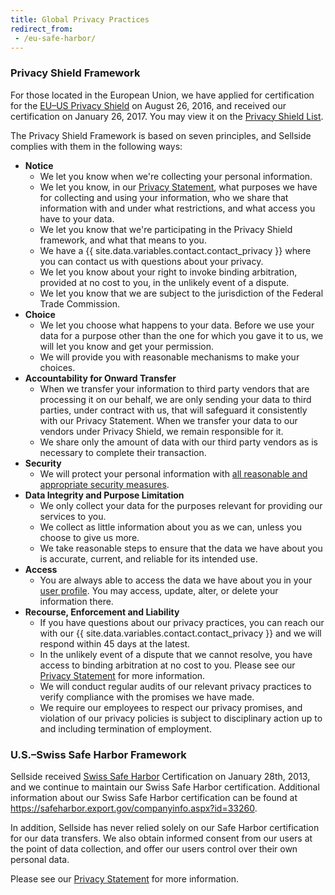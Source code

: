 ```yaml
---
title: Global Privacy Practices
redirect_from:
 - /eu-safe-harbor/
---
```


### Privacy Shield Framework

For those located in the European Union, we have applied for certification for the [EU–US Privacy Shield](https://www.privacyshield.gov/) on August 26, 2016, and received our certification on January 26, 2017. You may view it on the [Privacy Shield List](https://www.privacyshield.gov/participant?id=a2zt000000001K2AAI).

The Privacy Shield Framework is based on seven principles, and Sellside complies with them in the following ways:

- **Notice**
  - We let you know when we're collecting your personal information. 
  - We let you know, in our [Privacy Statement](/articles/sellside-privacy-statement/), what purposes we have for collecting and using your information, who we share that information with and under what restrictions, and what access you have to your data.
  - We let you know that we're participating in the Privacy Shield framework, and what that means to you.
  - We have a {{ site.data.variables.contact.contact_privacy }} where you can contact us with questions about your privacy.  
  - We let you know about your right to invoke binding arbitration, provided at no cost to you, in the unlikely event of a dispute.
  - We let you know that we are subject to the jurisdiction of the Federal Trade Commission. 
- **Choice**
  - We let you choose what happens to your data. Before we use your data for a purpose other than the one for which you gave it to us, we will let you know and get your permission. 
  - We will provide you with reasonable mechanisms to make your choices.
- **Accountability for Onward Transfer**
  - When we transfer your information to third party vendors that are processing it on our behalf, we are only sending your data to third parties, under contract with us, that will safeguard it consistently with our Privacy Statement. When we transfer your data to our vendors under Privacy Shield, we remain responsible for it.
  - We share only the amount of data with our third party vendors as is necessary to complete their transaction.
- **Security**
  - We will protect your personal information with [all reasonable and appropriate security measures](/articles/sellside-security/). 
- **Data Integrity and Purpose Limitation**
  - We only collect your data for the purposes relevant for providing our services to you. 
  - We collect as little information about you as we can, unless you choose to give us more. 
  - We take reasonable steps to ensure that the data we have about you is accurate, current, and reliable for its intended use.
- **Access**
  - You are always able to access the data we have about you in your [user profile](https://sellside.com/settings/profile). You may access, update, alter, or delete your information there.
- **Recourse, Enforcement and Liability**
  - If you have questions about our privacy practices, you can reach our with our {{ site.data.variables.contact.contact_privacy }} and we will respond within 45 days at the latest.
  - In the unlikely event of a dispute that we cannot resolve, you have access to binding arbitration at no cost to you. Please see our [Privacy Statement](/articles/sellside-privacy-statement/) for more information.
  - We will conduct regular audits of our relevant privacy practices to verify compliance with the promises we have made. 
  - We require our employees to respect our privacy promises, and violation of our privacy policies is subject to disciplinary action up to and including termination of employment.

### U.S.–Swiss Safe Harbor Framework

Sellside received [Swiss Safe Harbor](https://build.export.gov/main/safeharbor/swiss/index.asp) Certification on January 28th, 2013, and we continue to maintain our Swiss Safe Harbor certification. Additional information about our Swiss Safe Harbor certification can be found at <https://safeharbor.export.gov/companyinfo.aspx?id=33260>.

In addition, Sellside has never relied solely on our Safe Harbor certification for our data transfers. We also obtain informed consent from our users at the point of data collection, and offer our users control over their own personal data.

Please see our [Privacy Statement](/articles/sellside-privacy-statement/) for more information.
